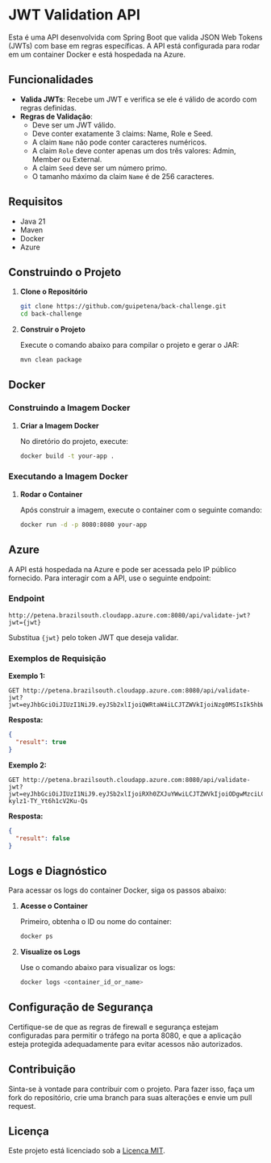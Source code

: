 # JWT Validation API

Esta é uma API desenvolvida com Spring Boot que valida JSON Web Tokens (JWTs) com base em regras específicas. A API está configurada para rodar em um container Docker e está hospedada na Azure.

## Funcionalidades

- **Valida JWTs**: Recebe um JWT e verifica se ele é válido de acordo com regras definidas.
- **Regras de Validação**:
  - Deve ser um JWT válido.
  - Deve conter exatamente 3 claims: Name, Role e Seed.
  - A claim `Name` não pode conter caracteres numéricos.
  - A claim `Role` deve conter apenas um dos três valores: Admin, Member ou External.
  - A claim `Seed` deve ser um número primo.
  - O tamanho máximo da claim `Name` é de 256 caracteres.

## Requisitos

- Java 21
- Maven
- Docker
- Azure

## Construindo o Projeto

1. **Clone o Repositório**

   ```bash
   git clone https://github.com/guipetena/back-challenge.git
   cd back-challenge
   ```

2. **Construir o Projeto**

   Execute o comando abaixo para compilar o projeto e gerar o JAR:

   ```bash
   mvn clean package
   ```

## Docker

### Construindo a Imagem Docker

1. **Criar a Imagem Docker**

   No diretório do projeto, execute:

   ```bash
   docker build -t your-app .
   ```

### Executando a Imagem Docker

1. **Rodar o Container**

   Após construir a imagem, execute o container com o seguinte comando:

   ```bash
   docker run -d -p 8080:8080 your-app
   ```

## Azure

A API está hospedada na Azure e pode ser acessada pelo IP público fornecido. Para interagir com a API, use o seguinte endpoint:

### Endpoint

```
http://petena.brazilsouth.cloudapp.azure.com:8080/api/validate-jwt?jwt={jwt}
```

Substitua `{jwt}` pelo token JWT que deseja validar.

### Exemplos de Requisição

**Exemplo 1:**

```
GET http://petena.brazilsouth.cloudapp.azure.com:8080/api/validate-jwt?jwt=eyJhbGciOiJIUzI1NiJ9.eyJSb2xlIjoiQWRtaW4iLCJTZWVkIjoiNzg0MSIsIk5hbWUiOiJUb25pbmhvIEFyYXVqbyJ9.QY05sIjtrcJnP533kQNk8QXcaleJ1Q01jWY_ZzIZuAg
```

**Resposta:**

```json
{
  "result": true
}
```

**Exemplo 2:**

```
GET http://petena.brazilsouth.cloudapp.azure.com:8080/api/validate-jwt?jwt=eyJhbGciOiJIUzI1NiJ9.eyJSb2xlIjoiRXh0ZXJuYWwiLCJTZWVkIjoiODgwMzciLCJOYW1lIjoiTTRyaWEgT2xpdmlhIn0.6YD73XWZYQSSMDf6H0i3-kylz1-TY_Yt6h1cV2Ku-Qs
```

**Resposta:**

```json
{
  "result": false
}
```

## Logs e Diagnóstico

Para acessar os logs do container Docker, siga os passos abaixo:

1. **Acesse o Container**

   Primeiro, obtenha o ID ou nome do container:

   ```bash
   docker ps
   ```

2. **Visualize os Logs**

   Use o comando abaixo para visualizar os logs:

   ```bash
   docker logs <container_id_or_name>
   ```

## Configuração de Segurança

Certifique-se de que as regras de firewall e segurança estejam configuradas para permitir o tráfego na porta 8080, e que a aplicação esteja protegida adequadamente para evitar acessos não autorizados.

## Contribuição

Sinta-se à vontade para contribuir com o projeto. Para fazer isso, faça um fork do repositório, crie uma branch para suas alterações e envie um pull request.

## Licença

Este projeto está licenciado sob a [Licença MIT](LICENSE).
